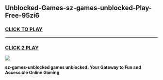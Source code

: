
## Unblocked-Games-sz-games-unblocked-Play-Free-95zi6
<h3>
<a href="https://premium76.site?title=sz-games-unblocked&ref=20A">CLICK TO PLAY</a></h3>
<hr>

<h3>
<a href="https://premium76.site?title=sz-games-unblocked&ref=20A">CLICK 2 PLAY</a>
  
</h3>

<a href="https://premium76.site?title=sz-games-unblocked&ref=20A"><img src="https://clearcache.store/games.png"></a>


**sz-games-unblocked games unblocked: Your Gateway to Fun and Accessible Online Gaming**
